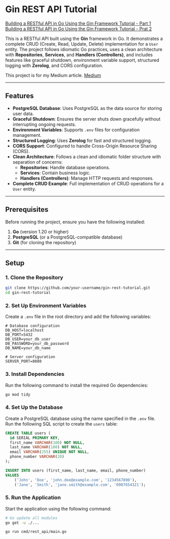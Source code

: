 # Gin REST API Tutorial
[Building a RESTful API in Go Using the Gin Framework Tutorial - Part 1](https://medium.com/@godusan/building-a-restful-api-in-go-using-the-gin-framework-a-step-by-step-tutorial-part-1-2-70372ebfa988)  
[Building a RESTful API in Go Using the Gin Framework Tutorial - Prat 2](https://medium.com/@godusan/building-a-restful-api-in-go-using-the-gin-framework-a-step-by-step-tutorial-part-2-2-893fc2e063d2)

This is a RESTful API built using the **Gin** framework in Go. It demonstrates a complete CRUD (Create, Read, Update, Delete) implementation for a `User` entity. The project follows idiomatic Go practices, uses a clean architecture with **Repositories**, **Services**, and **Handlers (Controllers)**, and includes features like graceful shutdown, environment variable support, structured logging with **Zerolog**, and CORS configuration.

This project is for my Medium article. [Medium](https://medium.com/@godusan)

---
## Features
- **PostgreSQL Database**: Uses PostgreSQL as the data source for storing user data.
- **Graceful Shutdown**: Ensures the server shuts down gracefully without interrupting ongoing requests.
- **Environment Variables**: Supports `.env` files for configuration management.
- **Structured Logging**: Uses **Zerolog** for fast and structured logging.
- **CORS Support**: Configured to handle Cross-Origin Resource Sharing (CORS).
- **Clean Architecture**: Follows a clean and idiomatic folder structure with separation of concerns:
  - **Repositories**: Handle database operations.
  - **Services**: Contain business logic.
  - **Handlers (Controllers)**: Manage HTTP requests and responses.
- **Complete CRUD Example**: Full implementation of CRUD operations for a `User` entity.
---

## Prerequisites
Before running the project, ensure you have the following installed:
1. **Go** (version 1.20 or higher)
2. **PostgreSQL** (or a PostgreSQL-compatible database)
3. **Git** (for cloning the repository)

---
## Setup
### 1. Clone the Repository
```bash
git clone https://github.com/your-username/gin-rest-tutorial.git
cd gin-rest-tutorial
```

### 2. Set Up Environment Variables
Create a `.env` file in the root directory and add the following variables:
```env
# Database configuration
DB_HOST=localhost
DB_PORT=5432
DB_USER=your_db_user
DB_PASSWORD=your_db_password
DB_NAME=your_db_name

# Server configuration
SERVER_PORT=8080
```

### 3. Install Dependencies
Run the following command to install the required Go dependencies:
```bash
go mod tidy
```

### 4. Set Up the Database
Create a PostgreSQL database using the name specified in the `.env` file.
Run the following SQL script to create the `users` table:
```sql
CREATE TABLE users (
  id SERIAL PRIMARY KEY,
  first_name VARCHAR(100) NOT NULL,
  last_name VARCHAR(100) NOT NULL,
  email VARCHAR(255) UNIQUE NOT NULL,
  phone_number VARCHAR(20)
);

INSERT INTO users (first_name, last_name, email, phone_number)
VALUES
    ('John', 'Doe', 'john.doe@example.com', '1234567890'),
    ('Jane', 'Smith', 'jane.smith@example.com', '0987654321');
```

### 5. Run the Application
Start the application using the following command:
```bash
# Go update all modules
go get -u ./...

go run cmd/rest_api/main.go
```